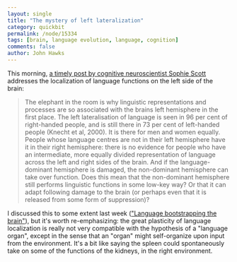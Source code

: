 ```yaml
---
layout: single 
title: "The mystery of left lateralization" 
category: quickbit
permalink: /node/15334
tags: [brain, language evolution, language, cognition] 
comments: false 
author: John Hawks 
---
```


This morning, <a href="http://wellcometrust.wordpress.com/2011/03/09/language-on-the-left/">a timely post by cognitive neuroscientist Sophie Scott</a> addresses the localization of language functions on the left side of the brain: 

<blockquote>The elephant in the room is why linguistic representations and processes are so associated with the brains left hemisphere in the first place. The left lateralisation of language is seen in 96 per cent of right-handed people, and is still there in 73 per cent of left-handed people (Knecht et al, 2000). It is there for men and women equally. People whose language centres are not in their left hemisphere have it in their right hemisphere: there is no evidence for people who have an intermediate, more equally divided representation of language across the left and right sides of the brain. And if the language-dominant hemisphere is damaged, the non-dominant hemisphere can take over function. Does this mean that the non-dominant hemisphere still performs linguistic functions in some low-key way? Or that it can adapt following damage to the brain (or perhaps even that it is released from some form of suppression)?</blockquote>

I discussed this to some extent last week (<a href="http://johnhawks.net/weblog/reviews/brain/language/bedny-blind-visual-cortex-language-2011.html">"Language bootstrapping the brain"</a>), but it's worth re-emphasizing: the great plasticity of language localization is really not very compatible with the hypothesis of a "language organ", except in the sense that an "organ" might self-organize upon input from the environment. It's a bit like saying the spleen could spontaneously take on some of the functions of the kidneys, in the right environment. 

